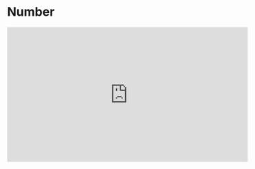 ﻿# Number



<iframe width="560" height="315" src="https://www.youtube.com/embed/Bs4QX_f2NQg" frameborder="0" allowfullscreen></iframe>




